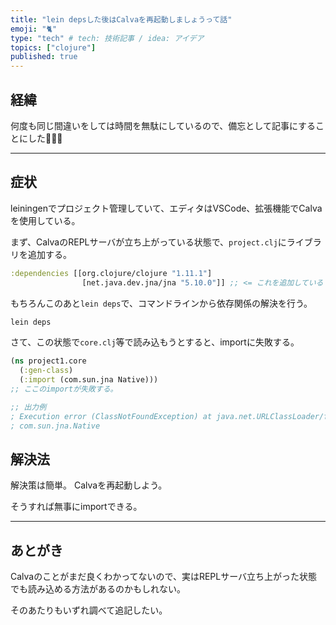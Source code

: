 ```yaml
---
title: "lein depsした後はCalvaを再起動しましょうって話"
emoji: "🐈️"
type: "tech" # tech: 技術記事 / idea: アイデア
topics: ["clojure"]
published: true
---
```


## 経緯

何度も同じ間違いをしては時間を無駄にしているので、備忘として記事にすることにした💢💢💢

---

## 症状

leiningenでプロジェクト管理していて、エディタはVSCode、拡張機能でCalvaを使用している。

まず、CalvaのREPLサーバが立ち上がっている状態で、`project.clj`にライブラリを追加する。

```clojure
:dependencies [[org.clojure/clojure "1.11.1"]
                [net.java.dev.jna/jna "5.10.0"]] ;; <= これを追加している
```

もちろんこのあと`lein deps`で、コマンドラインから依存関係の解決を行う。

```sh
lein deps
```

さて、この状態で`core.clj`等で読み込もうとすると、importに失敗する。

```clojure
(ns project1.core
  (:gen-class)
  (:import (com.sun.jna Native)))
;; ここのimportが失敗する。

;; 出力例
; Execution error (ClassNotFoundException) at java.net.URLClassLoader/findClass (URLClassLoader.java:445).
; com.sun.jna.Native
```

## 解決法

解決策は簡単。
Calvaを再起動しよう。

そうすれば無事にimportできる。

---

## あとがき

Calvaのことがまだ良くわかってないので、実はREPLサーバ立ち上がった状態でも読み込める方法があるのかもしれない。

そのあたりもいずれ調べて追記したい。

